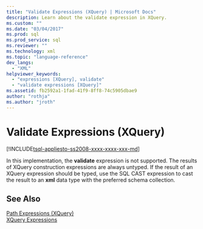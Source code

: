 ```yaml
---
title: "Validate Expressions (XQuery) | Microsoft Docs"
description: Learn about the validate expression in XQuery.
ms.custom: ""
ms.date: "03/04/2017"
ms.prod: sql
ms.prod_service: sql
ms.reviewer: ""
ms.technology: xml
ms.topic: "language-reference"
dev_langs: 
  - "XML"
helpviewer_keywords: 
  - "expressions [XQuery], validate"
  - "validate expressions [XQuery]"
ms.assetid: fb2592a1-1fad-41f9-8ff8-74c5905dbae9
author: "rothja"
ms.author: "jroth"
---
```

# Validate Expressions (XQuery)
[!INCLUDE[tsql-appliesto-ss2008-xxxx-xxxx-xxx-md](../includes/tsql-appliesto-ss2008-xxxx-xxxx-xxx-md.md)]

  In this implementation, the **validate** expression is not supported. The results of XQuery construction expressions are always untyped. If the result of an XQuery expression should be typed, use the SQL CAST expression to cast the result to an **xml** data type with the preferred schema collection.  
  
## See Also  
 [Path Expressions &#40;XQuery&#41;](../xquery/path-expressions-xquery.md)   
 [XQuery Expressions](../xquery/xquery-expressions.md)  
  
  
